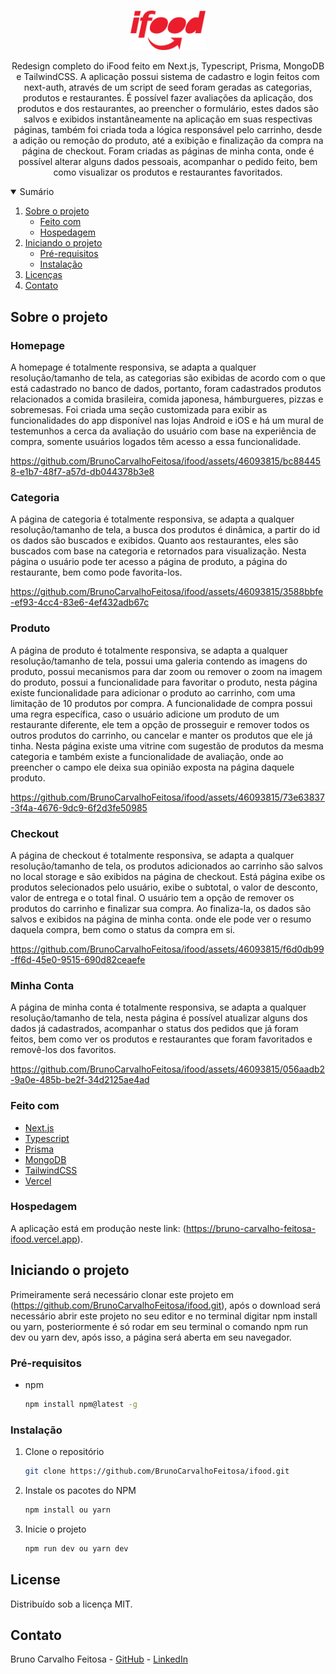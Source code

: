 <!-- PROJECT LOGO -->
<br />
<p align="center">
  <a href="https://github.com/BrunoCarvalhoFeitosa/ecommerce-store">
    <img src="\public\images\ifood-logo.png" alt="Logo" width="120" weight="120" />
  </a>

  <p align="center">
    Redesign completo do iFood feito em Next.js, Typescript, Prisma, MongoDB e TailwindCSS. A aplicação possui sistema de cadastro e login feitos com next-auth, através de um script de seed foram geradas as categorias, produtos e restaurantes. É possível fazer avaliações da aplicação, dos produtos e dos restaurantes, ao preencher o formulário, estes dados são salvos e exibidos instantâneamente na aplicação em suas respectivas páginas, também foi criada toda a lógica responsável pelo carrinho, desde a adição ou remoção do produto, até a exibição e finalização da compra na página de checkout. Foram criadas as páginas de minha conta, onde é possível alterar alguns dados pessoais, acompanhar o pedido feito, bem como visualizar os produtos e restaurantes favoritados.
</p>

<!-- TABLE OF CONTENTS -->
<details open="open">
  <summary>Sumário</summary>
  <ol>
    <li>
      <a href="#sobre-o-projeto">Sobre o projeto</a>
      <ul>
        <li><a href="#feito-com">Feito com</a></li>
        <li><a href="#hospedagem">Hospedagem</a></li>
      </ul>
    </li>
    <li>
      <a href="#iniciando-o-projeto">Iniciando o projeto</a>
      <ul>
        <li><a href="#pré-requisitos">Pré-requisitos</a></li>
        <li><a href="#instalação">Instalação</a></li>
      </ul>
    </li>
    <li><a href="#license">Licenças</a></li>
    <li><a href="#contato">Contato</a></li>
  </ol>
</details>

<!-- ABOUT THE PROJECT -->
## Sobre o projeto

### Homepage
A homepage é totalmente responsiva, se adapta a qualquer resolução/tamanho de tela, as categorias são exibidas de acordo com o que está cadastrado no banco de dados, portanto, foram cadastrados produtos relacionados a comida brasileira, comida japonesa, hámburgueres, pizzas e sobremesas. Foi criada uma seção customizada para exibir as funcionalidades do app disponível nas lojas Android e iOS e há um mural de testemunhos a cerca da avaliação do usuário com base na experiência de compra, somente usuários logados têm acesso a essa funcionalidade.

https://github.com/BrunoCarvalhoFeitosa/ifood/assets/46093815/bc884458-e1b7-48f7-a57d-db044378b3e8

### Categoria
A página de categoria é totalmente responsiva, se adapta a qualquer resolução/tamanho de tela, a busca dos produtos é dinâmica, a partir do id os dados são buscados e exibidos. Quanto aos restaurantes, eles são buscados com base na categoria e retornados para visualização. Nesta página o usuário pode ter acesso a página de produto, a página do restaurante, bem como pode favorita-los.

https://github.com/BrunoCarvalhoFeitosa/ifood/assets/46093815/3588bbfe-ef93-4cc4-83e6-4ef432adb67c

### Produto
A página de produto é totalmente responsiva, se adapta a qualquer resolução/tamanho de tela, possui uma galeria contendo as imagens do produto, possui mecanismos para dar zoom ou remover o zoom na imagem do produto, possui a funcionalidade para favoritar o produto, nesta página existe funcionalidade para adicionar o produto ao carrinho, com uma limitação de 10 produtos por compra. A funcionalidade de compra possui uma regra específica, caso o usuário adicione um produto de um restaurante diferente, ele tem a opção de prosseguir e remover todos os outros produtos do carrinho, ou cancelar e manter os produtos que ele já tinha. Nesta página existe uma vitrine com sugestão de produtos da mesma categoria e também existe a funcionalidade de avaliação, onde ao preencher o campo ele deixa sua opinião exposta na página daquele produto.

https://github.com/BrunoCarvalhoFeitosa/ifood/assets/46093815/73e63837-3f4a-4676-9dc9-6f2d3fe50985

### Checkout
A página de checkout é totalmente responsiva, se adapta a qualquer resolução/tamanho de tela, os produtos adicionados ao carrinho são salvos no local storage e são exibidos na página de checkout. Está página exibe os produtos selecionados pelo usuário, exibe o subtotal, o valor de desconto, valor de entrega e o total final. O usuário tem a opção de remover os produtos do carrinho e finalizar sua compra. Ao finaliza-la, os dados são salvos e exibidos na página de minha conta. onde ele pode ver o resumo daquela compra, bem como o status da compra em si.

https://github.com/BrunoCarvalhoFeitosa/ifood/assets/46093815/f6d0db99-ff6d-45e0-9515-690d82ceaefe

### Minha Conta
A página de minha conta é totalmente responsiva, se adapta a qualquer resolução/tamanho de tela, nesta página é possível atualizar alguns dos dados já cadastrados, acompanhar o status dos pedidos que já foram feitos, bem como ver os produtos e restaurantes que foram favoritados e removê-los dos favoritos.

https://github.com/BrunoCarvalhoFeitosa/ifood/assets/46093815/056aadb2-9a0e-485b-be2f-34d2125ae4ad

### Feito com

* [Next.js](https://nextjs.org)
* [Typescript](https://www.typescriptlang.org)
* [Prisma](https://www.prisma.io)
* [MongoDB](https://www.mongodb.com)
* [TailwindCSS](https://tailwindcss.com)
* [Vercel](https://vercel.com)

### Hospedagem

A aplicação está em produção neste link: (https://bruno-carvalho-feitosa-ifood.vercel.app).

<!-- GETTING STARTED -->
## Iniciando o projeto

Primeiramente será necessário clonar este projeto em (https://github.com/BrunoCarvalhoFeitosa/ifood.git), após o download será necessário abrir este projeto no seu editor e no terminal digitar npm install ou yarn, posteriormente é só rodar em seu terminal o comando npm run dev ou yarn dev, após isso, a página será aberta em seu navegador.

### Pré-requisitos

* npm
  ```sh
  npm install npm@latest -g
  ```

### Instalação

1. Clone o repositório
   ```sh
   git clone https://github.com/BrunoCarvalhoFeitosa/ifood.git
   ```
2. Instale os pacotes do NPM
   ```sh
   npm install ou yarn
   ```
   
3. Inicie o projeto
   ```sh
   npm run dev ou yarn dev
   ```   

<!-- LICENSE -->
## License

Distribuído sob a licença MIT.

<!-- CONTACT -->
## Contato

Bruno Carvalho Feitosa - [GitHub](https://github.com/BrunoCarvalhoFeitosa) - [LinkedIn](https://www.linkedin.com/in/bruno-carvalho-feitosa/)
